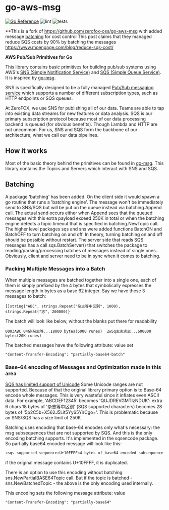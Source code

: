 # go-aws-msg

[![Go Reference](https://pkg.go.dev/badge/github.com/zerofox-oss/go-aws-msg.svg)](https://pkg.go.dev/github.com/zerofox-oss/go-aws-msg)
![lint](https://github.com/zerofox-oss/go-aws-msg/actions/workflows/golangci-lint.yml/badge.svg)
![tests](https://github.com/zerofox-oss/go-aws-msg/actions/workflows/tests.yml/badge.svg)

**This is a fork of https://github.com/zerofox-oss/go-aws-msg with added message [batching](#Batching) for cost control
This post claims that they managed reduce SQS costs by 90% by batching the messages
https://www.moengage.com/blog/reduce-sqs-cost/

**AWS Pub/Sub Primitives for Go**

This library contains
basic primitives for
building pub/sub systems
using AWS's
[SNS (Simple Notification Service)][SNS]
and [SQS (Simple Queue Service)][SQS].
It is inspired by [go-msg][].

SNS is specifically designed
to be a fully managed
[Pub/Sub messaging service][SNS-PubSub]
which supports a number of
different subscription types,
such as HTTP endpoints
or SQS queues.

At ZeroFOX, we use SNS for
publishing all of our data.
Teams are able to tap into
existing data streams
for new features or
data analysis.
SQS is our primary subscription protocol
because most of our data processing
backend is queued (for obvious benefits).
Though Lambda and HTTP
are not uncommon.
For us, SNS and SQS form the backbone
of our architecture,
what we call our data pipelines.

## How it works

Most of the basic theory behind
the primitives can be found
in [go-msg][].
This library contains the Topics
and Servers which interact
with SNS and SQS.

[go-msg]: https://github.com/zerofox-oss/go-msg
[SNS]: https://aws.amazon.com/documentation/sns/
[SNS-PubSub]: https://aws.amazon.com/sns/#SNSpubsub
[SQS]: https://aws.amazon.com/documentation/sqs/

## Batching

A package 'batching' has been added. On the client side it would spawn a go routine that
runs a 'batching engine'. The message won't be immediately send to SNS/SQS but will be put
on the queue instead via batching.Append call. The actual send occurs either when Append
sees that the queued messages with this extra payload exceed 250K in total or
when the batching engine detects a topic timeout that is specified in batching.NewTopic call.
The higher level packages sqs and sns were added functions BatchON and BatchOFF to turn batching on and off.
In theory, turning batching on and off should be possible without restart. 
The server side that reads SQS messages has a call sqs.BatchServer() that switches the 
package to reading/parsing/processing batches of messages instead of single ones.
Obviously, client and server need to be in sync when it comes to batching.

### Packing Multiple Messages into a Batch

When multiple messages are batched together into a single one, each of them is simply prefixed by 
the 4 bytes that symbolically expresses the message length in bytes as a base 62 integer.
Say we have these 3 messages to batch:

```shell
[]string{"ABC", strings.Repeat("杂志等中区别", 1000), strings.Repeat("志", 200000)}
```


The batch will look like below, without the blanks put there for readability

```shell
0003ABC 04Gk杂志等...18000 bytes(6000 runes)  2w5q志志志志...600000 bytes(20K runes) 
```

The batched messages have the following attribute: value set

```shell
"Content-Transfer-Encoding": "partially-base64-batch"
```

### Base-64 encoding of Messages and Optimization made in this area

[SQS has limited support of Unicode](https://docs.aws.amazon.com/AWSSimpleQueueService/latest/SQSDeveloperGuide/quotas-messages.html)
Some Unicode ranges are not supported. Because of that the original library primary option
is to Base-64 encode whole messages. This is very wasteful since it 
inflates even ASCII data. 
For example, 'ABCDEF12345' becomes 'QUJDREVGMTIzNDUK': extra 6 chars
18 bytes of '杂志等中区别' (SQS supported characters) becomes 28 bytes of '5p2C5b+X562J5Lit5Yy65YirCgo='.
This is problematic because an SNS/SQS has a size limit of 250K

Batching uses encoding that base-64 encodes only what's necessary: 
the msg subsequences that are not supported by SQS. And this is the only encoding
batching supports. It's implemented in the sqsencode package. 
So partially base64 encoded message will look like this:

```bash
<sqs supported sequence>U+10FFFF<4 bytes of base64 encoded subsequence length><base64 encoded subsequence>
```

if the original message contains U+10FFFF, it is duplicated.

There is an option to use this encoding without batching: sns.NewPartialBASE64Topic call.
But if the topic is batched - sns.NewBatchedTopic - the above is the only encoding
used internally. 

This encoding sets the following message attribute: value

```shell
"Content-Transfer-Encoding": "partially-base64"
```




